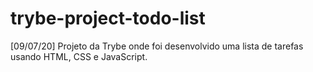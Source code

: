 # trybe-project-todo-list
[09/07/20] Projeto da Trybe onde foi desenvolvido uma lista de tarefas usando HTML, CSS e JavaScript.
